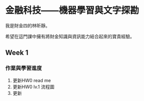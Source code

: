 # 金融科技——機器學習與文字探勘
我是財金四的林昕靜。

希望在這門課中擁有將財金知識與資訊能力結合起來的寶貴經驗。 
## Week 1
### 作業與學習進度
1. 更新HW0 read me
2. 更新HW0 lv.1 流程圖
3. 更新